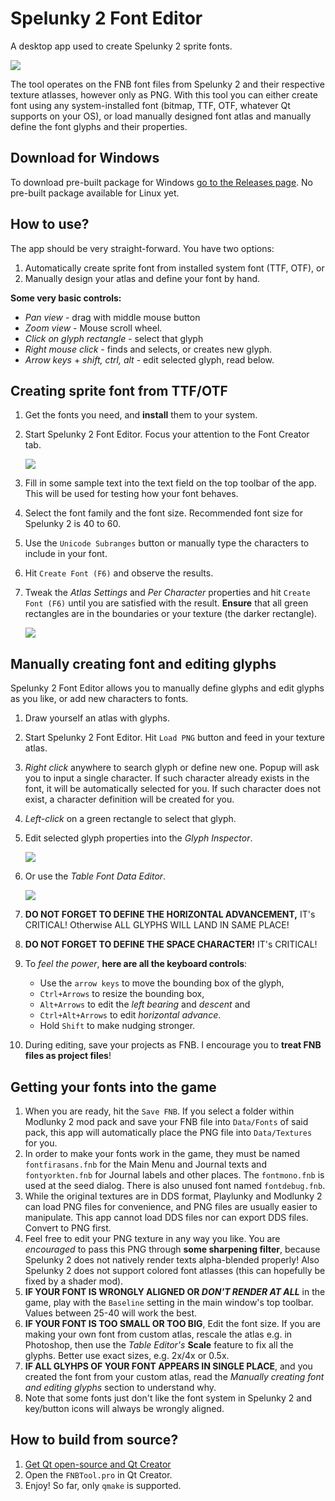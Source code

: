 # Spelunky 2 Font Editor
A desktop app used to create Spelunky 2 sprite fonts.

![](https://raw.githubusercontent.com/spelunky-fyi/Spelunky-2-Font-Editor/main/images/app-screenshot.png)

The tool operates on the FNB font files from Spelunky 2 and their respective texture atlasses, however only as PNG. With this tool you can either create font using any system-installed font (bitmap, TTF, OTF, whatever Qt supports on your OS), or load manually designed font atlas and manually define the font glyphs and their properties.

## Download for Windows
To download pre-built package for Windows [go to the Releases page](https://github.com/spelunky-fyi/Spelunky-2-Font-Editor/releases). No pre-built package available for Linux yet. 

## How to use?
The app should be very straight-forward. You have two options:
1. Automatically create sprite font from installed system font (TTF, OTF), or
1. Manually design your atlas and define your font by hand.

**Some very basic controls:**
+ *Pan view* - drag with middle mouse button
+ *Zoom view* - Mouse scroll wheel.
+ *Click on glyph rectangle* - select that glyph
+ *Right mouse click* - finds and selects, or creates new glyph.
+ *Arrow keys* + *shift, ctrl, alt* - edit selected glyph, read below.

## Creating sprite font from TTF/OTF
1. Get the fonts you need, and **install** them to your system.
1. Start Spelunky 2 Font Editor. Focus your attention to the Font Creator tab.

	![](https://raw.githubusercontent.com/spelunky-fyi/Spelunky-2-Font-Editor/main/images/font-creator.png)

1. Fill in some sample text into the text field on the top toolbar of the app. This will be used for testing how your font behaves.
1. Select the font family and the font size. Recommended font size for Spelunky 2 is 40 to 60.
1. Use the `Unicode Subranges` button or manually type the characters to include in your font.
1. Hit `Create Font (F6)` and observe the results.
1. Tweak the *Atlas Settings* and *Per Character*  properties and hit `Create Font (F6)` until you are satisfied with the result. **Ensure** that all green rectangles are in the boundaries or your texture (the darker rectangle).

	![](https://raw.githubusercontent.com/spelunky-fyi/Spelunky-2-Font-Editor/main/images/font-glyphs.png)

## Manually creating font and editing glyphs
Spelunky 2 Font Editor allows you to manually define glyphs and edit glyphs as you like, or add new characters to fonts.

1. Draw yourself an atlas with glyphs. 
1. Start Spelunky 2 Font Editor. Hit `Load PNG` button and feed in your texture atlas.
1. *Right click* anywhere to search glyph or define new one. Popup will ask you to input a single character. If such character already exists in the font, it will be automatically selected for you. If such character does not exist, a character definition will be created for you.
1. *Left-click* on a green rectangle to select that glyph.
1. Edit selected glyph properties into the *Glyph Inspector*. 

	![](https://raw.githubusercontent.com/spelunky-fyi/Spelunky-2-Font-Editor/main/images/glyph-inspector.png)
	
1. Or use the *Table Font Data Editor*.

	![](https://raw.githubusercontent.com/spelunky-fyi/Spelunky-2-Font-Editor/main/images/font-data.png)
	
1. **DO NOT FORGET TO DEFINE THE HORIZONTAL ADVANCEMENT,** IT's CRITICAL! Otherwise ALL GLYPHS WILL LAND IN SAME PLACE!

1. **DO NOT FORGET TO DEFINE THE SPACE CHARACTER!** IT's CRITICAL!

1. To *feel the power*, **here are all the keyboard controls**:
	+ Use the `arrow keys` to move the bounding box of the glyph, 
	+ `Ctrl+Arrows` to resize the bounding box, 
	+ `Alt+Arrows` to edit the *left bearing* and *descent* and 
	+ `Ctrl+Alt+Arrows` to edit *horizontal advance*.
	+ Hold `Shift` to make nudging stronger.
1. During editing, save your projects as FNB. I encourage you to **treat FNB files as project files**!


## Getting your fonts into the game
1. When you are ready, hit the `Save FNB`. If you select a folder within Modlunky 2 mod pack and save your FNB file into `Data/Fonts` of said pack, this app will automatically place the PNG file into `Data/Textures` for you. 
1. In order to make your fonts work in the game, they must be named `fontfirasans.fnb` for the Main Menu and Journal texts and `fontyorkten.fnb` for Journal labels and other places. The `fontmono.fnb` is used at the seed dialog. There is also unused font named `fontdebug.fnb`.
1. While the original textures are in DDS format, Playlunky and Modlunky 2 can load PNG files for convenience, and PNG files are usually easier to manipulate. This app cannot load DDS files nor can export DDS files. Convert to PNG first.
1. Feel free to edit your PNG texture in any way you like. You are *encouraged* to pass this PNG through **some sharpening filter**, because Spelunky 2 does not natively render texts alpha-blended properly! Also Spelunky 2 does not support colored font atlasses (this can hopefully be fixed by a shader mod).
1. **IF YOUR FONT IS WRONGLY ALIGNED OR _DON'T RENDER AT ALL_** in the game, play with the `Baseline` setting in the main window's top toolbar. Values between 25-40 will work the best.
1. **IF YOUR FONT IS TOO SMALL OR TOO BIG**, Edit the font size. If you are making your own font from custom atlas, rescale the atlas e.g. in Photoshop, then use the _Table Editor's_ **Scale** feature to fix all the glyphs. Better use exact sizes, e.g. 2x/4x or 0.5x.
1. **IF ALL GLYHPS OF YOUR FONT APPEARS IN SINGLE PLACE**, and you created the font from your custom atlas, read the *Manually creating font and editing glyphs* section to understand why.
1. Note that some fonts just don't like the font system in Spelunky 2 and key/button icons will always be wrongly aligned.

## How to build from source?
1. [Get Qt open-source and Qt Creator](https://www.qt.io/download-open-source) 
1. Open the `FNBTool.pro` in Qt Creator.
1. Enjoy! So far, only `qmake` is supported.
